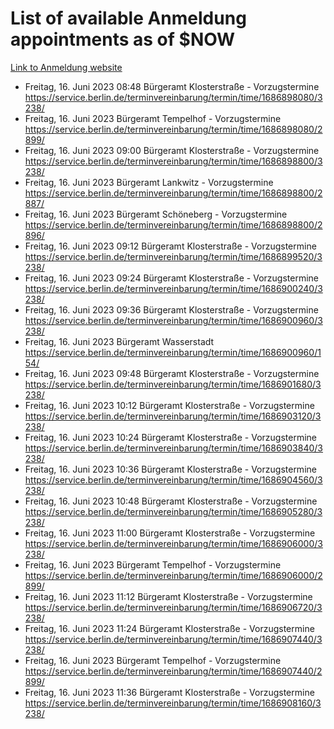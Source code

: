 # List of available Anmeldung appointments as of $NOW
[Link to Anmeldung website](https://service.berlin.de/terminvereinbarung/termin/tag.php?termin=1&anliegen[]=120686&dienstleisterlist=122210,122217,327316,122219,327312,122227,327314,122231,327346,122243,327348,122254,122252,329742,122260,329745,122262,329748,122271,327278,122273,327274,122277,327276,330436,122280,327294,122282,327290,122284,327292,122291,327270,122285,327266,122286,327264,122296,327268,150230,329760,122297,327286,122294,327284,122312,329763,122314,329775,122304,327330,122311,327334,122309,327332,317869,122281,327352,122279,329772,122283,122276,327324,122274,327326,122267,329766,122246,327318,122251,327320,122257,327322,122208,327298,122226,327300&herkunft=http%3A%2F%2Fservice.berlin.de%2Fdienstleistung%2F120686%2F)
- Freitag, 16. Juni 2023 08:48 Bürgeramt Klosterstraße - Vorzugstermine https://service.berlin.de/terminvereinbarung/termin/time/1686898080/3238/
- Freitag, 16. Juni 2023  Bürgeramt Tempelhof - Vorzugstermine https://service.berlin.de/terminvereinbarung/termin/time/1686898080/2899/
- Freitag, 16. Juni 2023 09:00 Bürgeramt Klosterstraße - Vorzugstermine https://service.berlin.de/terminvereinbarung/termin/time/1686898800/3238/
- Freitag, 16. Juni 2023  Bürgeramt Lankwitz - Vorzugstermine https://service.berlin.de/terminvereinbarung/termin/time/1686898800/2887/
- Freitag, 16. Juni 2023  Bürgeramt Schöneberg - Vorzugstermine https://service.berlin.de/terminvereinbarung/termin/time/1686898800/2896/
- Freitag, 16. Juni 2023 09:12 Bürgeramt Klosterstraße - Vorzugstermine https://service.berlin.de/terminvereinbarung/termin/time/1686899520/3238/
- Freitag, 16. Juni 2023 09:24 Bürgeramt Klosterstraße - Vorzugstermine https://service.berlin.de/terminvereinbarung/termin/time/1686900240/3238/
- Freitag, 16. Juni 2023 09:36 Bürgeramt Klosterstraße - Vorzugstermine https://service.berlin.de/terminvereinbarung/termin/time/1686900960/3238/
- Freitag, 16. Juni 2023  Bürgeramt Wasserstadt https://service.berlin.de/terminvereinbarung/termin/time/1686900960/154/
- Freitag, 16. Juni 2023 09:48 Bürgeramt Klosterstraße - Vorzugstermine https://service.berlin.de/terminvereinbarung/termin/time/1686901680/3238/
- Freitag, 16. Juni 2023 10:12 Bürgeramt Klosterstraße - Vorzugstermine https://service.berlin.de/terminvereinbarung/termin/time/1686903120/3238/
- Freitag, 16. Juni 2023 10:24 Bürgeramt Klosterstraße - Vorzugstermine https://service.berlin.de/terminvereinbarung/termin/time/1686903840/3238/
- Freitag, 16. Juni 2023 10:36 Bürgeramt Klosterstraße - Vorzugstermine https://service.berlin.de/terminvereinbarung/termin/time/1686904560/3238/
- Freitag, 16. Juni 2023 10:48 Bürgeramt Klosterstraße - Vorzugstermine https://service.berlin.de/terminvereinbarung/termin/time/1686905280/3238/
- Freitag, 16. Juni 2023 11:00 Bürgeramt Klosterstraße - Vorzugstermine https://service.berlin.de/terminvereinbarung/termin/time/1686906000/3238/
- Freitag, 16. Juni 2023  Bürgeramt Tempelhof - Vorzugstermine https://service.berlin.de/terminvereinbarung/termin/time/1686906000/2899/
- Freitag, 16. Juni 2023 11:12 Bürgeramt Klosterstraße - Vorzugstermine https://service.berlin.de/terminvereinbarung/termin/time/1686906720/3238/
- Freitag, 16. Juni 2023 11:24 Bürgeramt Klosterstraße - Vorzugstermine https://service.berlin.de/terminvereinbarung/termin/time/1686907440/3238/
- Freitag, 16. Juni 2023  Bürgeramt Tempelhof - Vorzugstermine https://service.berlin.de/terminvereinbarung/termin/time/1686907440/2899/
- Freitag, 16. Juni 2023 11:36 Bürgeramt Klosterstraße - Vorzugstermine https://service.berlin.de/terminvereinbarung/termin/time/1686908160/3238/
